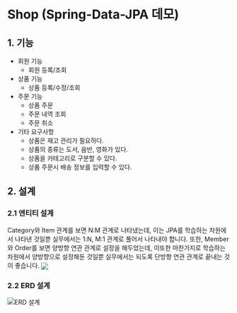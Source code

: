 # Shop (Spring-Data-JPA 데모)
## 1. 기능
- 회원 기능
  - 회원 등록/조회
- 상품 기능
  - 상품 등록/수정/조회
- 주문 기능
  - 상품 주문
  - 주문 내역 조회
  - 주문 취소
- 기타 요구사항
  - 상품은 재고 관리가 필요하다.
  - 상품의 종류는 도서, 음반, 영화가 있다.
  - 상품을 카테고리로 구분할 수 있다.
  - 상품 주문시 배송 정보를 입력할 수 있다.
## 2. 설계
### 2.1 엔티티 설계
Category와 Item 관계를 보면 N:M 관계로 나타냈는데, 이는 JPA를 학습하는 차원에서 나타낸 것일뿐 실무에서는 1:N, M:1 관계로 풀어서 나타내야 합니다. 
또한, Member와 Order를 보면 양방향 연관 관계로 설정을 해두었는데, 이또한 마찬가지로 학습하는 차원에서 양방향으로 설정해둔 것일뿐
실무에서는 되도록 단방향 연관 관계로 끝내는 것이 좋습니다.
<img src="https://user-images.githubusercontent.com/31037742/144737239-0b341b40-1c0d-4240-ba79-56e46a9cda6f.png" align="center">
### 2.2 ERD 설계
![ERD 설계](https://user-images.githubusercontent.com/31037742/144738947-3a8f9511-44c6-474b-9160-4812822561d3.png)

